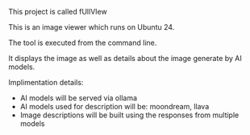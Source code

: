 This project is called fUllVIew

This is an image viewer which runs on Ubuntu 24.

The tool is executed from the command line.

It displays the image as well as details about the image generate by AI models.

Implimentation details:
- AI models will be served via ollama
- AI models used for description will be: moondream, llava
- Image descriptions will be built using the responses from multiple models
